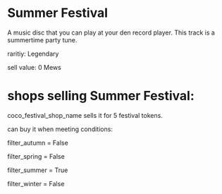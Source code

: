 # Summer Festival

A music disc that you can play at your den record player. This track is a summertime party tune.

raritiy: Legendary

sell value: 0 Mews

# shops selling Summer Festival:

coco_festival_shop_name sells it for 5 festival tokens.

can buy it when meeting conditions: 

filter_autumn = False

filter_spring = False

filter_summer = True

filter_winter = False